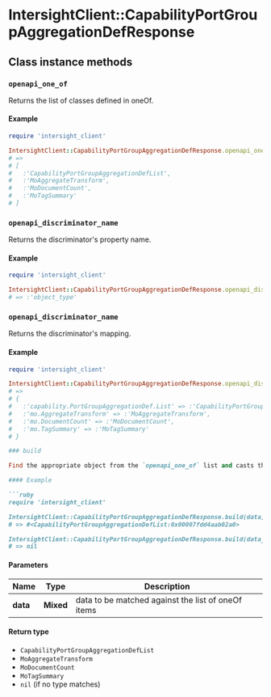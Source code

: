 # IntersightClient::CapabilityPortGroupAggregationDefResponse

## Class instance methods

### `openapi_one_of`

Returns the list of classes defined in oneOf.

#### Example

```ruby
require 'intersight_client'

IntersightClient::CapabilityPortGroupAggregationDefResponse.openapi_one_of
# =>
# [
#   :'CapabilityPortGroupAggregationDefList',
#   :'MoAggregateTransform',
#   :'MoDocumentCount',
#   :'MoTagSummary'
# ]
```

### `openapi_discriminator_name`

Returns the discriminator's property name.

#### Example

```ruby
require 'intersight_client'

IntersightClient::CapabilityPortGroupAggregationDefResponse.openapi_discriminator_name
# => :'object_type'
```

### `openapi_discriminator_name`

Returns the discriminator's mapping.

#### Example

```ruby
require 'intersight_client'

IntersightClient::CapabilityPortGroupAggregationDefResponse.openapi_discriminator_mapping
# =>
# {
#   :'capability.PortGroupAggregationDef.List' => :'CapabilityPortGroupAggregationDefList',
#   :'mo.AggregateTransform' => :'MoAggregateTransform',
#   :'mo.DocumentCount' => :'MoDocumentCount',
#   :'mo.TagSummary' => :'MoTagSummary'
# }

### build

Find the appropriate object from the `openapi_one_of` list and casts the data into it.

#### Example

```ruby
require 'intersight_client'

IntersightClient::CapabilityPortGroupAggregationDefResponse.build(data)
# => #<CapabilityPortGroupAggregationDefList:0x00007fdd4aab02a0>

IntersightClient::CapabilityPortGroupAggregationDefResponse.build(data_that_doesnt_match)
# => nil
```

#### Parameters

| Name | Type | Description |
| ---- | ---- | ----------- |
| **data** | **Mixed** | data to be matched against the list of oneOf items |

#### Return type

- `CapabilityPortGroupAggregationDefList`
- `MoAggregateTransform`
- `MoDocumentCount`
- `MoTagSummary`
- `nil` (if no type matches)


